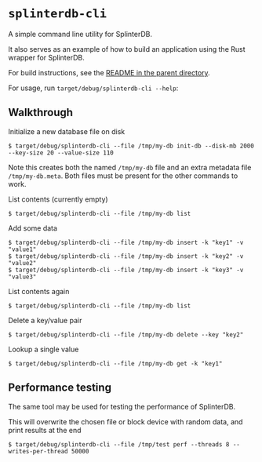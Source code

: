 # `splinterdb-cli`

A simple command line utility for SplinterDB.

It also serves as an example of how to build an application using the Rust wrapper for SplinterDB.

For build instructions, see the [README in the parent directory](../README.md).

For usage, run `target/debug/splinterdb-cli --help`:

## Walkthrough
Initialize a new database file on disk
```
$ target/debug/splinterdb-cli --file /tmp/my-db init-db --disk-mb 2000 --key-size 20 --value-size 110
```
Note this creates both the named `/tmp/my-db` file and an extra metadata
file `/tmp/my-db.meta`.  Both files must be present for the other
commands to work.

List contents (currently empty)
```
$ target/debug/splinterdb-cli --file /tmp/my-db list
```

Add some data
```
$ target/debug/splinterdb-cli --file /tmp/my-db insert -k "key1" -v "value1"
$ target/debug/splinterdb-cli --file /tmp/my-db insert -k "key2" -v "value2"
$ target/debug/splinterdb-cli --file /tmp/my-db insert -k "key3" -v "value3"
```

List contents again
```
$ target/debug/splinterdb-cli --file /tmp/my-db list
```

Delete a key/value pair
```
$ target/debug/splinterdb-cli --file /tmp/my-db delete --key "key2"
```

Lookup a single value
```
$ target/debug/splinterdb-cli --file /tmp/my-db get -k "key1"
```

## Performance testing
The same tool may be used for testing the performance of SplinterDB.

This will overwrite the chosen file or block device with random data, and print results at the end
```
$ target/debug/splinterdb-cli --file /tmp/test perf --threads 8 --writes-per-thread 50000
```
